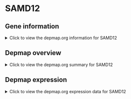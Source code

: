<h1>SAMD12</h1>

<h2>Gene information</h2>
<details>
  <summary>Click to view the depmap.org information for SAMD12</summary>
  <iframe src="https://depmap.org/portal/gene/SAMD12?tab=about" style="border:none;width:100%;height:800px"></iframe>
</details>

<h2>Depmap overview</h2>
<details>
  <summary>Click to view the depmap.org summary for SAMD12</summary>
  <iframe src="https://depmap.org/portal/gene/SAMD12?tab=overview" style="border:none;width:100%;height:800px"></iframe>
</details>

<h2>Depmap expression</h2>
<details>
  <summary>Click to view the depmap.org expression data for SAMD12</summary>
  <iframe src="https://depmap.org/portal/gene/SAMD12?tab=characterization" style="border:none;width:100%;height:800px"></iframe>
</details>


<!--
<h2>Reactome Pathway diagram</h2>
PNAME
-->


